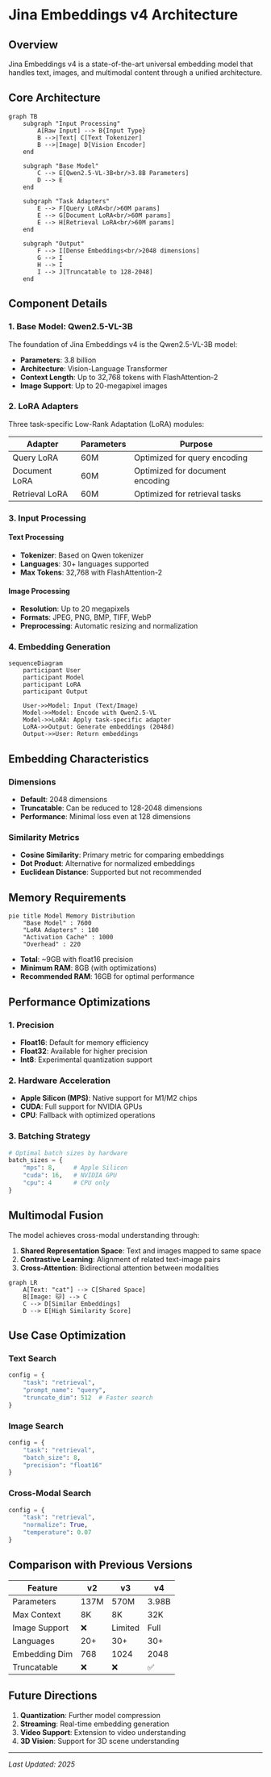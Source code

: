 # Jina Embeddings v4 Architecture

## Overview

Jina Embeddings v4 is a state-of-the-art universal embedding model that handles text, images, and multimodal content through a unified architecture.

## Core Architecture

```mermaid
graph TB
    subgraph "Input Processing"
        A[Raw Input] --> B{Input Type}
        B -->|Text| C[Text Tokenizer]
        B -->|Image| D[Vision Encoder]
    end
    
    subgraph "Base Model"
        C --> E[Qwen2.5-VL-3B<br/>3.8B Parameters]
        D --> E
    end
    
    subgraph "Task Adapters"
        E --> F[Query LoRA<br/>60M params]
        E --> G[Document LoRA<br/>60M params]
        E --> H[Retrieval LoRA<br/>60M params]
    end
    
    subgraph "Output"
        F --> I[Dense Embeddings<br/>2048 dimensions]
        G --> I
        H --> I
        I --> J[Truncatable to 128-2048]
    end
```

## Component Details

### 1. Base Model: Qwen2.5-VL-3B

The foundation of Jina Embeddings v4 is the Qwen2.5-VL-3B model:

- **Parameters**: 3.8 billion
- **Architecture**: Vision-Language Transformer
- **Context Length**: Up to 32,768 tokens with FlashAttention-2
- **Image Support**: Up to 20-megapixel images

### 2. LoRA Adapters

Three task-specific Low-Rank Adaptation (LoRA) modules:

| Adapter | Parameters | Purpose |
|---------|------------|---------|
| Query LoRA | 60M | Optimized for query encoding |
| Document LoRA | 60M | Optimized for document encoding |
| Retrieval LoRA | 60M | Optimized for retrieval tasks |

### 3. Input Processing

#### Text Processing
- **Tokenizer**: Based on Qwen tokenizer
- **Languages**: 30+ languages supported
- **Max Tokens**: 32,768 with FlashAttention-2

#### Image Processing
- **Resolution**: Up to 20 megapixels
- **Formats**: JPEG, PNG, BMP, TIFF, WebP
- **Preprocessing**: Automatic resizing and normalization

### 4. Embedding Generation

```mermaid
sequenceDiagram
    participant User
    participant Model
    participant LoRA
    participant Output
    
    User->>Model: Input (Text/Image)
    Model->>Model: Encode with Qwen2.5-VL
    Model->>LoRA: Apply task-specific adapter
    LoRA->>Output: Generate embeddings (2048d)
    Output->>User: Return embeddings
```

## Embedding Characteristics

### Dimensions
- **Default**: 2048 dimensions
- **Truncatable**: Can be reduced to 128-2048 dimensions
- **Performance**: Minimal loss even at 128 dimensions

### Similarity Metrics
- **Cosine Similarity**: Primary metric for comparing embeddings
- **Dot Product**: Alternative for normalized embeddings
- **Euclidean Distance**: Supported but not recommended

## Memory Requirements

```mermaid
pie title Model Memory Distribution
    "Base Model" : 7600
    "LoRA Adapters" : 180
    "Activation Cache" : 1000
    "Overhead" : 220
```

- **Total**: ~9GB with float16 precision
- **Minimum RAM**: 8GB (with optimizations)
- **Recommended RAM**: 16GB for optimal performance

## Performance Optimizations

### 1. Precision
- **Float16**: Default for memory efficiency
- **Float32**: Available for higher precision
- **Int8**: Experimental quantization support

### 2. Hardware Acceleration
- **Apple Silicon (MPS)**: Native support for M1/M2 chips
- **CUDA**: Full support for NVIDIA GPUs
- **CPU**: Fallback with optimized operations

### 3. Batching Strategy
```python
# Optimal batch sizes by hardware
batch_sizes = {
    "mps": 8,     # Apple Silicon
    "cuda": 16,   # NVIDIA GPU
    "cpu": 4      # CPU only
}
```

## Multimodal Fusion

The model achieves cross-modal understanding through:

1. **Shared Representation Space**: Text and images mapped to same space
2. **Contrastive Learning**: Alignment of related text-image pairs
3. **Cross-Attention**: Bidirectional attention between modalities

```mermaid
graph LR
    A[Text: "cat"] --> C[Shared Space]
    B[Image: 🐱] --> C
    C --> D[Similar Embeddings]
    D --> E[High Similarity Score]
```

## Use Case Optimization

### Text Search
```python
config = {
    "task": "retrieval",
    "prompt_name": "query",
    "truncate_dim": 512  # Faster search
}
```

### Image Search
```python
config = {
    "task": "retrieval",
    "batch_size": 8,
    "precision": "float16"
}
```

### Cross-Modal Search
```python
config = {
    "task": "retrieval",
    "normalize": True,
    "temperature": 0.07
}
```

## Comparison with Previous Versions

| Feature | v2 | v3 | v4 |
|---------|----|----|----| 
| Parameters | 137M | 570M | 3.98B |
| Max Context | 8K | 8K | 32K |
| Image Support | ❌ | Limited | Full |
| Languages | 20+ | 30+ | 30+ |
| Embedding Dim | 768 | 1024 | 2048 |
| Truncatable | ❌ | ❌ | ✅ |

## Future Directions

1. **Quantization**: Further model compression
2. **Streaming**: Real-time embedding generation
3. **Video Support**: Extension to video understanding
4. **3D Vision**: Support for 3D scene understanding

---

*Last Updated: 2025*